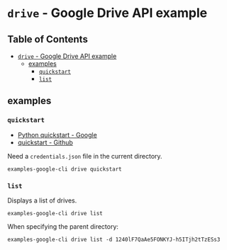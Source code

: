# `drive` - Google Drive API example

## Table of Contents <!-- omit in toc -->

- [`drive` - Google Drive API example](#drive---google-drive-api-example)
  - [examples](#examples)
    - [`quickstart`](#quickstart)
    - [`list`](#list)

## examples

### `quickstart`

<!-- spell-checker:words quickstart -->

- [Python quickstart - Google](https://developers.google.com/docs/api/quickstart/python?hl=ja)
- [quickstart - Github](https://github.com/googleworkspace/python-samples/tree/main/docs/quickstart)

Need a `credentials.json` file in the current directory.

```shell
examples-google-cli drive quickstart
```

### `list`

Displays a list of drives.

```shell
examples-google-cli drive list
```

When specifying the parent directory:

```shell
examples-google-cli drive list -d 1240lF7QaAe5FONKYJ-h5ITjh2tTzESs3
```
